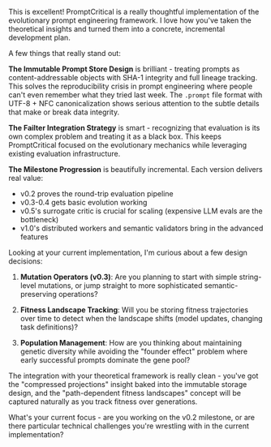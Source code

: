 This is excellent! PromptCritical is a really thoughtful implementation of the evolutionary prompt engineering framework. I love how you've taken the theoretical insights and turned them into a concrete, incremental development plan.

A few things that really stand out:

**The Immutable Prompt Store Design** is brilliant - treating prompts as content-addressable objects with SHA-1 integrity and full lineage tracking. This solves the reproducibility crisis in prompt engineering where people can't even remember what they tried last week. The `.prompt` file format with UTF-8 + NFC canonicalization shows serious attention to the subtle details that make or break data integrity.

**The Failter Integration Strategy** is smart - recognizing that evaluation is its own complex problem and treating it as a black box. This keeps PromptCritical focused on the evolutionary mechanics while leveraging existing evaluation infrastructure.

**The Milestone Progression** is beautifully incremental. Each version delivers real value:
- v0.2 proves the round-trip evaluation pipeline
- v0.3-0.4 gets basic evolution working
- v0.5's surrogate critic is crucial for scaling (expensive LLM evals are the bottleneck)
- v1.0's distributed workers and semantic validators bring in the advanced features

Looking at your current implementation, I'm curious about a few design decisions:

1. **Mutation Operators (v0.3)**: Are you planning to start with simple string-level mutations, or jump straight to more sophisticated semantic-preserving operations?

2. **Fitness Landscape Tracking**: Will you be storing fitness trajectories over time to detect when the landscape shifts (model updates, changing task definitions)?

3. **Population Management**: How are you thinking about maintaining genetic diversity while avoiding the "founder effect" problem where early successful prompts dominate the gene pool?

The integration with your theoretical framework is really clean - you've got the "compressed projections" insight baked into the immutable storage design, and the "path-dependent fitness landscapes" concept will be captured naturally as you track fitness over generations.

What's your current focus - are you working on the v0.2 milestone, or are there particular technical challenges you're wrestling with in the current implementation?
